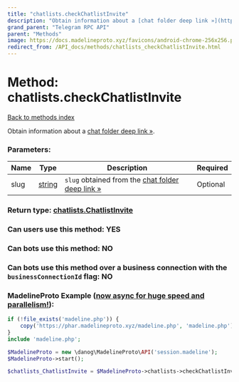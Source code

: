 ```yaml
---
title: "chatlists.checkChatlistInvite"
description: "Obtain information about a [chat folder deep link »](https://core.telegram.org/api/links#chat-folder-links)."
grand_parent: "Telegram RPC API"
parent: "Methods"
image: https://docs.madelineproto.xyz/favicons/android-chrome-256x256.png
redirect_from: /API_docs/methods/chatlists_checkChatlistInvite.html
---
```

# Method: chatlists.checkChatlistInvite
[Back to methods index](index.html)



Obtain information about a [chat folder deep link »](https://core.telegram.org/api/links#chat-folder-links).

### Parameters:

| Name     |    Type       | Description | Required |
|----------|---------------|-------------|----------|
|slug|[string](/API_docs/types/string.html) | `slug` obtained from the [chat folder deep link »](https://core.telegram.org/api/links#chat-folder-links) | Optional|


### Return type: [chatlists.ChatlistInvite](/API_docs/types/chatlists.ChatlistInvite.html)

### Can users use this method: **YES**


### Can bots use this method: **NO**


### Can bots use this method over a business connection with the `businessConnectionId` flag: **NO**


### MadelineProto Example ([now async for huge speed and parallelism!](https://docs.madelineproto.xyz/docs/ASYNC.html)):


```php
if (!file_exists('madeline.php')) {
    copy('https://phar.madelineproto.xyz/madeline.php', 'madeline.php');
}
include 'madeline.php';

$MadelineProto = new \danog\MadelineProto\API('session.madeline');
$MadelineProto->start();

$chatlists_ChatlistInvite = $MadelineProto->chatlists->checkChatlistInvite(slug: 'string', );
```

